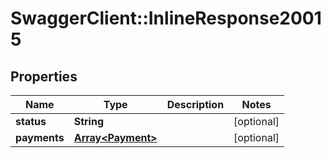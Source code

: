 # SwaggerClient::InlineResponse20015

## Properties
Name | Type | Description | Notes
------------ | ------------- | ------------- | -------------
**status** | **String** |  | [optional] 
**payments** | [**Array&lt;Payment&gt;**](Payment.md) |  | [optional] 


